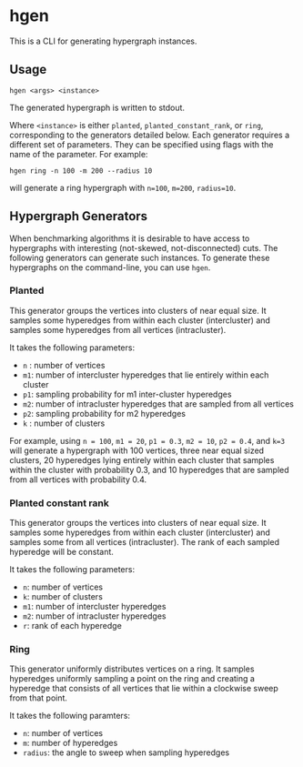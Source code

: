 # hgen

This is a CLI for generating hypergraph instances.

## Usage

```
hgen <args> <instance>
```

The generated hypergraph is written to stdout.

Where `<instance>` is either `planted`, `planted_constant_rank`, or `ring`, corresponding to the generators detailed below.
Each generator requires a different set of parameters. 
They can be specified using flags with the name of the parameter.
For example:

```
hgen ring -n 100 -m 200 --radius 10
```

will generate a ring hypergraph with `n=100`, `m=200`, `radius=10`.

## Hypergraph Generators

When benchmarking algorithms it is desirable to have access to hypergraphs with interesting (not-skewed, not-disconnected)
cuts.
The following generators can generate such instances.
To generate these hypergraphs on the command-line, you can use `hgen`.

### Planted

This generator groups the vertices into clusters of near equal size.
It samples some hyperedges from within each cluster (intercluster) and samples some hyperedges from all vertices (intracluster).

It takes the following parameters:
- `n` : number of vertices
- `m1`: number of intercluster hyperedges that lie entirely within each cluster
- `p1`: sampling probability for m1 inter-cluster hyperedges
- `m2`: number of intracluster hyperedges that are sampled from all vertices
- `p2`: sampling probability for m2 hyperedges
- `k` : number of clusters

For example, using `n = 100`, `m1 = 20`, `p1 = 0.3`, `m2 = 10`, `p2 = 0.4`, and `k=3` will generate a hypergraph with 100 vertices,
three near equal sized clusters, 20 hyperedges lying entirely within each cluster that samples within the
cluster with probability 0.3, and 10 hyperedges that are sampled from all vertices with probability 0.4.

### Planted constant rank

This generator groups the vertices into clusters of near equal size.
It samples some hyperedges from within each cluster (intercluster) and samples some from all vertices (intracluster).
The rank of each sampled hyperedge will be constant.

It takes the following parameters:
- `n`: number of vertices
- `k`: number of clusters
- `m1`: number of intercluster hyperedges
- `m2`: number of intracluster hyperedges
- `r`: rank of each hyperedge

### Ring

This generator uniformly distributes vertices on a ring.
It samples hyperedges uniformly sampling a point on the ring and creating a hyperedge that consists of all vertices that lie within a clockwise sweep from that point. 

It takes the following paramters:
- `n`: number of vertices
- `m`: number of hyperedges
- `radius`: the angle to sweep when sampling hyperedges


